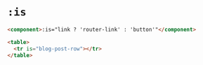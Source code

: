 
# `:is`

```html
<component>:is="link ? 'router-link' : 'button'"</component>
```

```html
<table>
  <tr is="blog-post-row"></tr>
</table>
```
